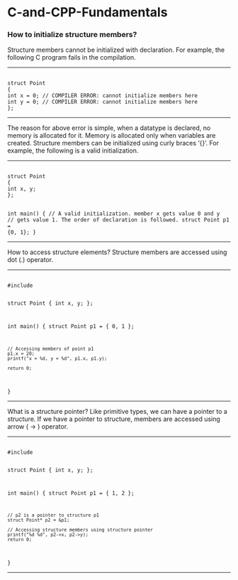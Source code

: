 # C-and-CPP-Fundamentals

<h3>How to initialize structure members?</h3>
Structure members cannot be initialized with declaration. For example, the following C program fails in the compilation.
<hr>
<code>
struct Point
{
int x = 0; // COMPILER ERROR: cannot initialize members here
int y = 0; // COMPILER ERROR: cannot initialize members here
};
</code>
<hr>

The reason for above error is simple, when a datatype is declared, no memory is allocated for it. Memory is allocated only when variables are created.
Structure members can be initialized using curly braces ‘{}’. For example, the following is a valid initialization.
<hr>
<code>
struct Point
{
int x, y;
};

int main()
{
// A valid initialization. member x gets value 0 and y
// gets value 1. The order of declaration is followed.
struct Point p1 = {0, 1};
}
</code>
<hr>

How to access structure elements? 
Structure members are accessed using dot (.) operator.
<hr>
<code>
#include <stdio.h>

struct Point {
	int x, y;
};

int main()
{
	struct Point p1 = { 0, 1 };

	// Accessing members of point p1
	p1.x = 20;
	printf("x = %d, y = %d", p1.x, p1.y);

	return 0;
}
</code>
<hr>
What is a structure pointer? 
Like primitive types, we can have a pointer to a structure. If we have a pointer to structure, members are accessed using arrow ( -> ) operator.
<hr>
<code>
#include <stdio.h>

struct Point {
	int x, y;
};

int main()
{
	struct Point p1 = { 1, 2 };

	// p2 is a pointer to structure p1
	struct Point* p2 = &p1;

	// Accessing structure members using structure pointer
	printf("%d %d", p2->x, p2->y);
	return 0;
}
</code>
<hr>


